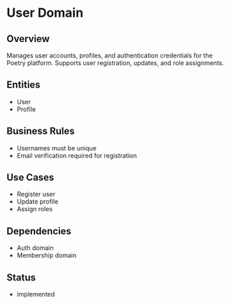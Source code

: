 # User Domain

## Overview
Manages user accounts, profiles, and authentication credentials for the Poetry platform. Supports user registration, updates, and role assignments.

## Entities
- User
- Profile

## Business Rules
- Usernames must be unique
- Email verification required for registration

## Use Cases
- Register user
- Update profile
- Assign roles

## Dependencies
- Auth domain
- Membership domain

## Status
- Implemented
